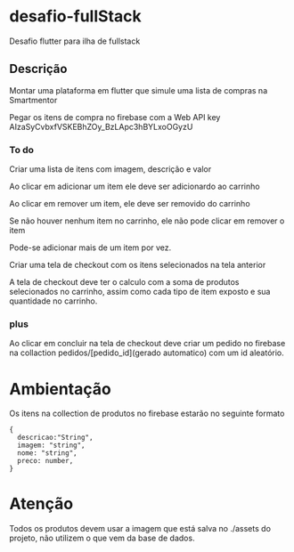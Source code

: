 # desafio-fullStack
Desafio flutter para ilha de fullstack

## Descrição
Montar uma plataforma em flutter que simule uma lista de compras na Smartmentor

Pegar os itens de compra no firebase com a Web API key AIzaSyCvbxfVSKEBhZOy_BzLApc3hBYLxoOGyzU

### To do
 Criar uma lista de itens com imagem, descrição e valor
 
 Ao clicar em adicionar um item ele deve ser adicionardo ao carrinho
 
 Ao clicar em remover um item, ele deve ser removido do carrinho
 
 Se não houver nenhum item no carrinho, ele não pode clicar em remover o item
 
 Pode-se adicionar mais de um item por vez.
 
 Criar uma tela de checkout com os itens selecionados na tela anterior
 
 A tela de checkout deve ter o calculo com a soma de produtos selecionados no carrinho, assim como cada tipo de item exposto e sua quantidade no carrinho.

### plus
 Ao clicar em concluir na tela de checkout deve criar um pedido no firebase na collaction pedidos/[pedido_id](gerado automatico) com um id aleatório.

# Ambientação
Os itens na collection de produtos no firebase estarão no seguinte formato
```
{
  descricao:"String",
  imagem: "string",
  nome: "string",
  preco: number,
}
```

# Atenção
Todos os produtos devem usar a imagem que está salva no ./assets do projeto, não utilizem o que vem da base de dados.
